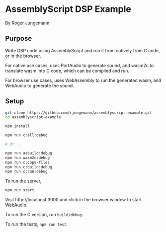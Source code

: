 # AssemblyScript DSP Example

By Roger Jungemann

## Purpose

Write DSP code using AssemblyScript and run it from natively from C code, or in the browser.

For native use cases, uses PortAudio to generate sound, and wasm2c to translate wasm into C code, which can be compiled and run.

For browser use cases, uses WebAssembly to run the generated wasm, and WebAudio to generate the sound.

## Setup

```sh
git clone https://github.com/rjungemann/assemblyscript-example.git
cd assemblyscript-example

npm install

npm run c:all:debug

# Or...

npm run asbuild:debug
npm run wasm2c:debug
npm run c:copy-files
npm run c:build:debug
npm run c:run:debug
```

To run the server,

```sh
npm run start
```

Visit http://localhost:3000 and click in the browser window to start WebAudio.

To run the C version, run `build/debug`.

To run the tests, `npm run test`.
